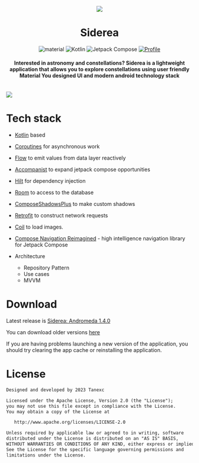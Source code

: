 <p align="center">
   <img src="https://github.com/Tanexc/SidereaKt/assets/74925839/223446d9-23db-486d-afc9-721173dbc12d"/>
</p>
<h1 align="center"><b>Siderea</b></h1>

<p align="center">
    <img alt="material" src="https://custom-icon-badges.demolab.com/badge/material%20you-palegreen?style=for-the-badge&logoColor=black&logo=material-you"/></a>
     <img alt="Kotlin" src="https://img.shields.io/badge/Kotlin-a503fc?logo=kotlin&logoColor=white&style=for-the-badge"/></a>
     <img alt="Jetpack Compose" src="https://img.shields.io/static/v1?style=for-the-badge&message=Jetpack+Compose&color=4285F4&logo=Jetpack+Compose&logoColor=FFFFFF&label="/></a> 
     <a href="https://github.com/tannec"><img alt="Profile" src="https://img.shields.io/badge/Github-Tannec-6495ed?logo=github&logoColor=white&style=for-the-badge"/></a>
     <br>
</p>
<h4 align="center">Interested in astronomy and constellations? Siderea is a lightweight application that allows you to explore constellations using user friendly Material You designed UI and modern android technology stack</h4>
<br>
<img src="https://github.com/Tanexc/SidereaKt/assets/74925839/ce2fa9b3-76c1-4a14-88e1-d521da8d1dc4"/>

# Tech stack

- [Kotlin](https://kotlinlang.org/) based 

- [Coroutines](https://github.com/Kotlin/kotlinx.coroutines) for asynchronous work

- [Flow](https://kotlin.github.io/kotlinx.coroutines/kotlinx-coroutines-core/kotlinx.coroutines.flow/) to emit values from data layer reactively

- [Accompanist](https://github.com/google/accompanist) to expand jetpack compose opportunities

- [Hilt](https://dagger.dev/hilt/) for dependency injection

- [Room](https://developer.android.com/training/data-storage/room/) to access to the database

- [ComposeShadowsPlus](https://github.com/GIGAMOLE/ComposeShadowsPlus) to make custom shadows

- [Retrofit](https://github.com/square/retrofit) to construct network requests

- [Coil](https://github.com/coil-kt/coil) to load images.

- [Compose Navigation Reimagined](https://github.com/olshevski/compose-navigation-reimagined) - high intelligence navigation library for Jetpack Compose

- Architecture
  - Repository Pattern
  - Use cases
  - MVVM
 
# Download

Latest release is <a href="https://github.com/Tanexc/SidereaKt/releases/tag/1.4.0-Andromeda" target="_blank">Siderea: Andromeda 1.4.0</a>

You can download older versions <a href="https://github.com/Tanexc/TreeTask/releases" target="_blank">here</a>

If you are having problems launching a new version of the application, you should try clearing the app cache or reinstalling the application.


# License
```xml
Designed and developed by 2023 Tanexc

Licensed under the Apache License, Version 2.0 (the "License");
you may not use this file except in compliance with the License.
You may obtain a copy of the License at

   http://www.apache.org/licenses/LICENSE-2.0

Unless required by applicable law or agreed to in writing, software
distributed under the License is distributed on an "AS IS" BASIS,
WITHOUT WARRANTIES OR CONDITIONS OF ANY KIND, either express or implied.
See the License for the specific language governing permissions and
limitations under the License.
```
